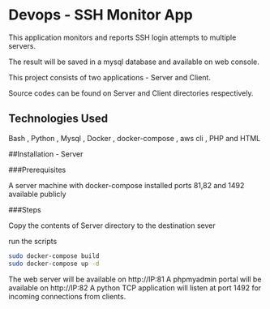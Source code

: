 # Devops - SSH Monitor App

This application monitors and reports SSH login attempts to multiple servers.

The result will be saved in a mysql database and available on web console.

This project consists of two applications - Server and Client.

Source codes can be found on Server and Client directories respectively.

## Technologies Used

Bash , Python , Mysql , Docker , docker-compose , aws cli , PHP and HTML


##Installation - Server

###Prerequisites

A server machine with docker-compose installed
ports 81,82 and 1492 available publicly

###Steps

Copy the contents of Server directory to the destination sever

run the scripts
```bash
sudo docker-compose build
sudo docker-compose up -d
```
The web server will be available on http://IP:81
A phpmyadmin portal will be available on http://IP:82
A python TCP application will listen at port 1492 for incoming connections from clients.







